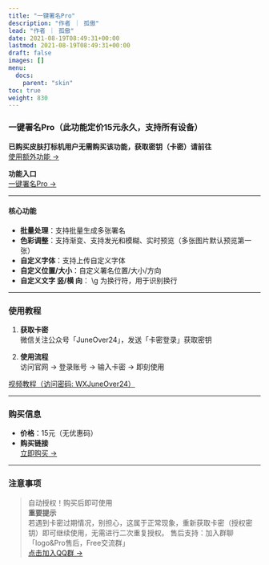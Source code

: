 ```yaml
---
title: "一键署名Pro"
description: "作者 ｜ 孤傲"
lead: "作者 ｜ 孤傲"
date: 2021-08-19T08:49:31+00:00
lastmod: 2021-08-19T08:49:31+00:00
draft: false
images: []
menu:
  docs:
    parent: "skin"
toc: true
weight: 830
---
```


### 一键署名Pro（此功能定价15元永久，支持所有设备）

**已购买皮肤打标机用户无需购买该功能，获取密钥（卡密）请前往**  
[使用额外功能 →](/docs/mark_user/general/useextraservice/)

**功能入口**  
[一键署名Pro →](/docs/extra_service/skin/OneClickSignaturePro/)

---

#### 核心功能

- **批量处理**：支持批量生成多张署名
- **色彩调整**：支持渐变、支持发光和模糊、实时预览（多张图片默认预览第一张）
- **自定义字体**：支持上传自定义字体
- **自定义位置/大小**：自定义署名位置/大小/方向
- **自定义文字 竖/横 向**： \g 为换行符，用于识别换行

---

### 使用教程

1. **获取卡密**  
   微信关注公众号「JuneOver24」，发送「卡密登录」获取密钥

2. **使用流程**  
   访问官网 → 登录账号 → 输入卡密 → 即刻使用

[视频教程（访问密码: WXJuneOver24）](https://url69.ctfile.com/d/22031369-65046580-3246ae?p=WXJuneOver24)

---

### 购买信息

- **价格**：15元（无优惠码）
- **购买链接**  
  [立即购买 →](https://shop.gushao.club/buy/24)

---

### 注意事项

> 自动授权！购买后即可使用  
> **重要提示**  
> 若遇到卡密过期情况，别担心，这属于正常现象，重新获取卡密（授权密钥）即可继续使用，无需进行二次重复授权。
> 售后支持：加入群聊「logo&Pro售后，Free交流群」  
> [点击加入QQ群 →](https://qm.qq.com/q/BrPUdXGm6Q)
